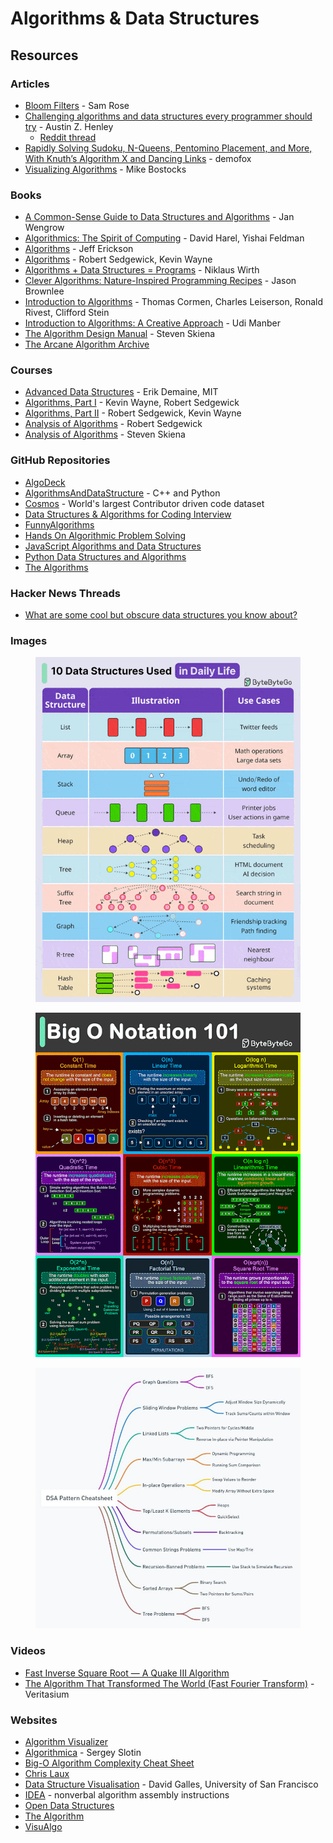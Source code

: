# Algorithms & Data Structures

## Resources

### Articles

* [Bloom Filters](https://samwho.dev/bloom-filters/) - Sam Rose
* [Challenging algorithms and data structures every programmer should try](https://austinhenley.com/blog/challengingalgorithms.html) - Austin Z. Henley
  * [Reddit thread](https://www.reddit.com/r/programming/comments/zs0git/challenging_algorithms_and_data_structures_every/)
* [Rapidly Solving Sudoku, N-Queens, Pentomino Placement, and More, With Knuth’s Algorithm X and Dancing Links](https://blog.demofox.org/2022/10/30/rapidly-solving-sudoku-n-queens-pentomino-placement-and-more-with-knuths-algorithm-x-and-dancing-links/?utm_source=blog.quastor.org\&utm_medium=referral\&utm_campaign=how-shopify-scaled-their-black-friday-live-dashboard) - demofox
* [Visualizing Algorithms](https://bost.ocks.org/mike/algorithms/) - Mike Bostocks

### Books

* [A Common-Sense Guide to Data Structures and Algorithms](https://smile.amazon.co.uk/Common-Sense-Guide-Data-Structures-Algorithms/dp/1680507222/) - Jan Wengrow
* [Algorithmics: The Spirit of Computing](https://smile.amazon.co.uk/dp/0321117840) - David Harel, Yishai Feldman
* [Algorithms](https://jeffe.cs.illinois.edu/teaching/algorithms/) - Jeff Erickson
* [Algorithms](https://smile.amazon.co.uk/Algorithms-Robert-Sedgewick/dp/032157351X/) - Robert Sedgewick, Kevin Wayne
* [Algorithms + Data Structures = Programs](https://www.cl72.org/110dataAlgo/Algorithms%20%20%20Data%20Structures%20=%20Programs%20\[Wirth%201976-02].pdf) - Niklaus Wirth
* [Clever Algorithms: Nature-Inspired Programming Recipes](https://cleveralgorithms.com/nature-inspired/) - Jason Brownlee
* [Introduction to Algorithms](https://smile.amazon.co.uk/Introduction-Algorithms-Thomas-H-Cormen/dp/0262033844/) - Thomas Cormen, Charles Leiserson, Ronald Rivest, Clifford Stein
* [Introduction to Algorithms: A Creative Approach](https://doc.lagout.org/science/0_Computer%20Science/2_Algorithms/Introduction%20to%20Algorithms_%20A%20Creative%20Approach%20\[Manber%201989-01-11].pdf) - Udi Manber
* [The Algorithm Design Manual](https://smile.amazon.co.uk/Algorithm-Design-Manual-Computer-Science/dp/3030542580/) - Steven Skiena
* [The Arcane Algorithm Archive](https://www.algorithm-archive.org/)

### Courses

* [Advanced Data Structures](https://courses.csail.mit.edu/6.851/) - Erik Demaine, MIT
* [Algorithms, Part I](https://www.coursera.org/learn/algorithms-part1) - Kevin Wayne, Robert Sedgewick
* [Algorithms, Part II](https://www.coursera.org/learn/algorithms-part2) - Robert Sedgewick, Kevin Wayne
* [Analysis of Algorithms](https://www.coursera.org/learn/analysis-of-algorithms) - Robert Sedgewick
* [Analysis of Algorithms](https://www.youtube.com/playlist?list=PLOtl7M3yp-DV69F32zdK7YJcNXpTunF2b) - Steven Skiena

### GitHub Repositories

* [AlgoDeck](https://github.com/teivah/algodeck)
* [AlgorithmsAndDataStructure](https://github.com/codePerfectPlus/AlgorithmsAndDataStructure) - C++ and Python
* [Cosmos](https://github.com/OpenGenus/cosmos/) - World's largest Contributor driven code dataset
* [Data Structures & Algorithms for Coding Interview](https://github.com/SamirPaul1/DSAlgo)
* [FunnyAlgorithms](https://github.com/ReciHub/FunnyAlgorithms)
* [Hands On Algorithmic Problem Solving](https://github.com/liyin2015/Hands-on-Algorithmic-Problem-Solving)
* [JavaScript Algorithms and Data Structures](https://github.com/trekhleb/javascript-algorithms)
* [Python Data Structures and Algorithms](https://github.com/prabhupant/python-ds)
* [The Algorithms](https://github.com/TheAlgorithms)

### Hacker News Threads

* [What are some cool but obscure data structures you know about?](https://news.ycombinator.com/item?id=32186203)

### Images

<figure><img src="../../.gitbook/assets/10 Data Structures Used In Daily Life.gif" alt=""><figcaption></figcaption></figure>

<figure><img src="../../.gitbook/assets/Big O Notation 101.gif" alt=""><figcaption></figcaption></figure>

<figure><img src="../../.gitbook/assets/DSA Pattern Cheatsheet.jpg" alt=""><figcaption></figcaption></figure>

### Videos

* [Fast Inverse Square Root — A Quake III Algorithm](https://www.youtube.com/watch?v=p8u_k2LIZyo)
* [The Algorithm That Transformed The World (Fast Fourier Transform)](https://www.youtube.com/watch?v=nmgFG7PUHfo) - Veritasium

### Websites

* [Algorithm Visualizer](https://algorithm-visualizer.org/)
* [Algorithmica](https://en.algorithmica.org/) - Sergey Slotin
* [Big-O Algorithm Complexity Cheat Sheet](https://www.bigocheatsheet.com/)
* [Chris Laux](https://www.chrislaux.com/)
* [Data Structure Visualisation](https://www.cs.usfca.edu/~galles/visualization/Algorithms.html) - David Galles, University of San Francisco
* [IDEA](https://idea-instructions.com/) - nonverbal algorithm assembly instructions
* [Open Data Structures](https://opendatastructures.org/)
* [The Algorithm](https://the-algorithms.com/)
* [VisuAlgo](https://visualgo.net/en)

